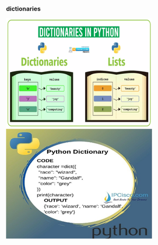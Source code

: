 ### dictionaries
<img src = "dict1.jpg" alt ="dict1.jpg" width = "400" height = "300">
<img src= "dict2.jpg" alt = "dict2.jpg" width = "400" height = "300" >